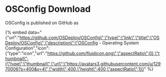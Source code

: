 # OSConfig Download

OSConfig is published on GitHub as 

{% embed data="{\"url\":\"https://github.com/OSDeploy/OSConfig\",\"type\":\"link\",\"title\":\"OSDeploy/OSConfig\",\"description\":\"OSConfig - Operating System Configuration\",\"icon\":{\"type\":\"icon\",\"url\":\"https://github.com/fluidicon.png\",\"aspectRatio\":0},\"thumbnail\":{\"type\":\"thumbnail\",\"url\":\"https://avatars3.githubusercontent.com/u/12970006?s=400&v=4\",\"width\":400,\"height\":400,\"aspectRatio\":1}}" %}

